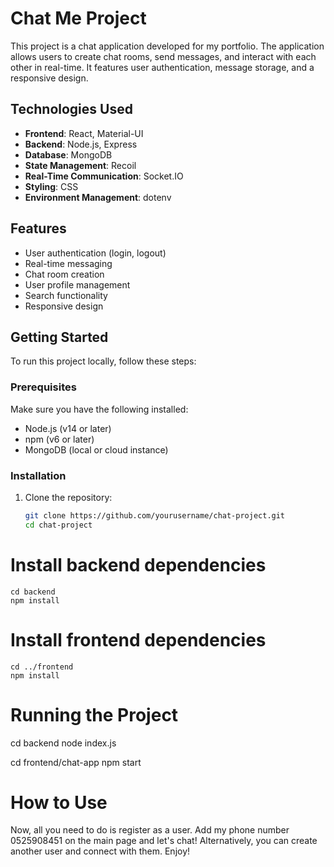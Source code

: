 
# Chat Me Project

This project is a chat application developed for my portfolio. The application allows users to create chat rooms, send messages, and interact with each other in real-time. It features user authentication, message storage, and a responsive design.

## Technologies Used

- **Frontend**: React, Material-UI
- **Backend**: Node.js, Express
- **Database**: MongoDB
- **State Management**: Recoil
- **Real-Time Communication**: Socket.IO
- **Styling**: CSS
- **Environment Management**: dotenv

## Features

- User authentication (login, logout)
- Real-time messaging
- Chat room creation
- User profile management
- Search functionality
- Responsive design

## Getting Started

To run this project locally, follow these steps:

### Prerequisites

Make sure you have the following installed:

- Node.js (v14 or later)
- npm (v6 or later)
- MongoDB (local or cloud instance)

### Installation

1. Clone the repository:

   ```bash
   git clone https://github.com/yourusername/chat-project.git
   cd chat-project
# Install backend dependencies
    cd backend
    npm install

# Install frontend dependencies
    cd ../frontend
    npm install

# Running the Project

cd backend 
node index.js

cd frontend/chat-app
npm start

# How to Use

Now, all you need to do is register as a user. Add my phone number 0525908451 on the main page and let's chat! Alternatively, you can create another user and connect with them. Enjoy!

